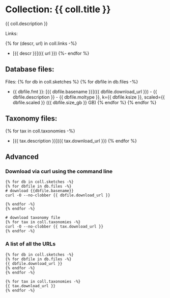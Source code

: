 <!-- automatically generated by code in https://github.com/sourmash-bio/2025-sourmash-databases-doc-template/ -->
<!-- template file: templates/complete.md -->

# Collection: {{ coll.title }}

{{ coll.description }}

Links:

{% for (descr, url) in coll.links -%}
* [{{ descr }}]({{ url }})
{%- endfor %}

## Database files:

Files:
{% for db in coll.sketches %}
{% for dbfile in db.files -%}
   * {{ dbfile.fmt }}: [{{ dbfile.basename }}]({{ dbfile.download_url }}) - {{ dbfile.description }} - {{ dbfile.moltype }}, k={{ dbfile.ksize }}, scaled={{ dbfile.scaled }} ({{ dbfile.size_gb }} GB)
{% endfor %}
{% endfor %}

## Taxonomy files:

{% for tax in coll.taxonomies -%}
* [{{ tax.description }}]({{ tax.download_url }})
{% endfor %}

## Advanced

### Download via curl using the command line

```shell
{% for db in coll.sketches -%}
{% for dbfile in db.files -%}
# download {{dbfile.basename}}
curl -O --no-clobber {{ dbfile.download_url }}

{% endfor -%}
{% endfor -%}

# download taxonomy file
{% for tax in coll.taxonomies -%}
curl -O --no-clobber {{ tax.download_url }}
{% endfor -%}
```

### A list of all the URLs

```
{% for db in coll.sketches -%}
{% for dbfile in db.files -%}
{{ dbfile.download_url }}
{% endfor -%}
{% endfor -%}

{% for tax in coll.taxonomies -%}
{{ tax.download_url }}
{% endfor -%}
```

